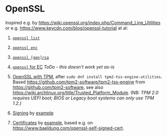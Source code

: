 # OpenSSL

Inspired e.g. by https://wiki.openssl.org/index.php/Command_Line_Utilities or e.g. https://www.keycdn.com/blog/openssl-tutorial at al:

1. [`openssl list`](../examples/openssl/list)

1. [`openssl enc`](../examples/openssl/enc)

1. [`openssl [gen]rsa`](../examples/openssl/rsa)

1. [`openssl` for EC](../examples/openssl/ec) _ToDo - this doesn't work yet as-is_

1. [OpenSSL with TPM](../examples/openssl/tpm), after `sudo dnf install tpm2-tss-engine-utilities`.
   Based https://github.com/tpm2-software/tpm2-tss-engine from https://github.com/tpm2-software,
   see also https://wiki.archlinux.org/title/Trusted_Platform_Module.
   (NB: _TPM 2.0 requires UEFI boot; BIOS or Legacy boot systems can only use TPM 1.2.)_

1. [Signing](concepts.md#signatures) by [example](../examples/openssl/sign)

1. [Certificates](concepts.md#certificates) by [example](../examples/openssl/cert),
   based e.g. on https://www.baeldung.com/openssl-self-signed-cert.

<!-- TODO Inline content from scripts above and run it and update MD with output automatically -->
